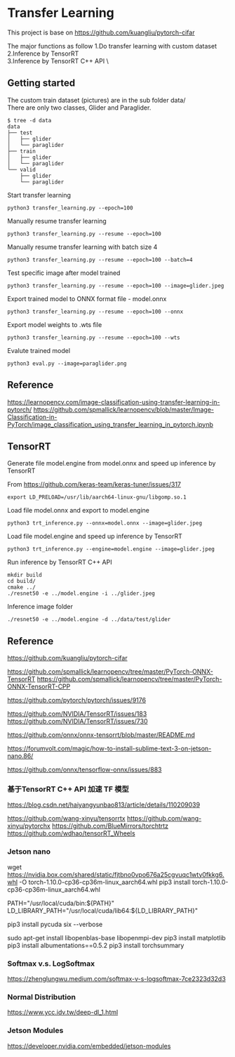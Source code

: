 # Transfer Learning

This project is base on https://github.com/kuangliu/pytorch-cifar

The major functions as follow
1.Do transfer learning with custom dataset \
2.Inference by TensorRT \
3.Inference by TensorRT C++ API \

## Getting started

The custom train dataset (pictures) are in the sub folder data/ \
There are only two classes, Glider and Paraglider.
```
$ tree -d data
data
├── test
│   ├── glider
│   └── paraglider
├── train
│   ├── glider
│   └── paraglider
└── valid
    ├── glider
    └── paraglider
```

Start transfer learning
```
python3 transfer_learning.py --epoch=100
```

Manually resume transfer learning
```
python3 transfer_learning.py --resume --epoch=100 
```

Manually resume transfer learning with batch size 4
```
python3 transfer_learning.py --resume --epoch=100 --batch=4
```

Test specific image after model trained
```
python3 transfer_learning.py --resume --epoch=100 --image=glider.jpeg
```

Export trained model to ONNX format file - model.onnx
```
python3 transfer_learning.py --resume --epoch=100 --onnx
```

Export model weights to .wts file 
```
python3 transfer_learning.py --resume --epoch=100 --wts
```

Evalute trained model
```
python3 eval.py --image=paraglider.png
```

## Reference

https://learnopencv.com/image-classification-using-transfer-learning-in-pytorch/
https://github.com/spmallick/learnopencv/blob/master/Image-Classification-in-PyTorch/image_classification_using_transfer_learning_in_pytorch.ipynb

## TensorRT

Generate file model.engine from model.onnx and speed up inference by TensorRT 

From https://github.com/keras-team/keras-tuner/issues/317
```
export LD_PRELOAD=/usr/lib/aarch64-linux-gnu/libgomp.so.1
```

Load file model.onnx and export to model.engine
```
python3 trt_inference.py --onnx=model.onnx --image=glider.jpeg
```

Load file model.engine and speed up inference by TensorRT 
```
python3 trt_inference.py --engine=model.engine --image=glider.jpeg
```

Run inference by TensorRT C++ API
```
mkdir build
cd build/
cmake ../
./resnet50 -e ../model.engine -i ../glider.jpeg
```

Inference image folder
```
./resnet50 -e ../model.engine -d ../data/test/glider
```

## Reference

https://github.com/kuangliu/pytorch-cifar

https://github.com/spmallick/learnopencv/tree/master/PyTorch-ONNX-TensorRT
https://github.com/spmallick/learnopencv/tree/master/PyTorch-ONNX-TensorRT-CPP

https://github.com/pytorch/pytorch/issues/9176

https://github.com/NVIDIA/TensorRT/issues/183
https://github.com/NVIDIA/TensorRT/issues/730

https://github.com/onnx/onnx-tensorrt/blob/master/README.md

https://forumvolt.com/magic/how-to-install-sublime-text-3-on-jetson-nano.86/

https://github.com/onnx/tensorflow-onnx/issues/883

### 基于TensorRT C++ API 加速 TF 模型

https://blog.csdn.net/haiyangyunbao813/article/details/110209039

https://github.com/wang-xinyu/tensorrtx
https://github.com/wang-xinyu/pytorchx
https://github.com/BlueMirrors/torchtrtz
https://github.com/wdhao/tensorRT_Wheels

### Jetson nano

wget https://nvidia.box.com/shared/static/fjtbno0vpo676a25cgvuqc1wty0fkkg6.whl -O torch-1.10.0-cp36-cp36m-linux_aarch64.whl
pip3 install torch-1.10.0-cp36-cp36m-linux_aarch64.whl

PATH="/usr/local/cuda/bin:${PATH}"
LD_LIBRARY_PATH="/usr/local/cuda/lib64:${LD_LIBRARY_PATH}"

pip3 install pycuda six --verbose

sudo apt-get install libopenblas-base libopenmpi-dev
pip3 install matplotlib
pip3 install albumentations==0.5.2
pip3 install torchsummary

### Softmax v.s. LogSoftmax

https://zhenglungwu.medium.com/softmax-v-s-logsoftmax-7ce2323d32d3

### Normal Distribution

https://www.ycc.idv.tw/deep-dl_1.html

### Jetson Modules 

https://developer.nvidia.com/embedded/jetson-modules